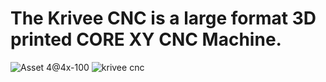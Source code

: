 # The Krivee CNC is a large format 3D printed CORE XY CNC Machine.

![Asset 4@4x-100](https://user-images.githubusercontent.com/44074914/201484445-a2a52f47-4477-4c4d-8a6e-2121e4ea0430.jpg)
![krivee cnc](https://user-images.githubusercontent.com/44074914/201484552-5783a721-4b3e-41e6-a494-b64ab526f6a7.JPG)



